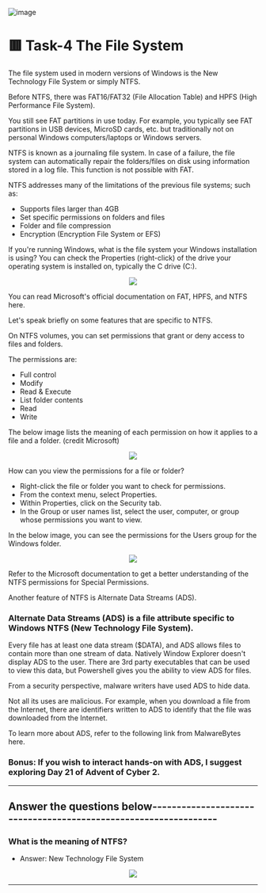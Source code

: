 ![image](https://user-images.githubusercontent.com/94435318/161913340-9792786d-7221-486a-93de-a3e203761565.png)

# 🟥 Task-4 The File System

The file system used in modern versions of Windows is the New Technology File System or simply NTFS.

Before NTFS, there was FAT16/FAT32 (File Allocation Table) and HPFS (High Performance File System). 

You still see FAT partitions in use today. For example, you typically see FAT partitions in USB devices, MicroSD cards, etc. but traditionally not on personal Windows computers/laptops or Windows servers.

NTFS is known as a journaling file system. In case of a failure, the file system can automatically repair the folders/files on disk using information stored in a log file. This function is not possible with FAT.   

NTFS addresses many of the limitations of the previous file systems; such as: 

- Supports files larger than 4GB
- Set specific permissions on folders and files
- Folder and file compression
- Encryption (Encryption File System or EFS)

If you're running Windows, what is the file system your Windows installation is using? You can check the Properties (right-click) of the drive your operating system is installed on, typically the C drive (C:\).

<p align="center">
  <img src="https://user-images.githubusercontent.com/94435318/161931210-69d1b8ec-7a96-4db3-88c8-4d8b1661f945.png">
</p>

You can read Microsoft's official documentation on FAT, HPFS, and NTFS here. 

Let's speak briefly on some features that are specific to NTFS. 

On NTFS volumes, you can set permissions that grant or deny access to files and folders.

The permissions are:

- Full control
- Modify
- Read & Execute
- List folder contents
- Read
- Write

The below image lists the meaning of each permission on how it applies to a file and a folder. (credit Microsoft)

<p align="center">
  <img src="https://user-images.githubusercontent.com/94435318/161931581-d62afb76-07e9-4913-ac9a-753e96ddc2cb.png">
</p>            

How can you view the permissions for a file or folder?

- Right-click the file or folder you want to check for permissions.
- From the context menu, select Properties.
- Within Properties, click on the Security tab.
- In the Group or user names list, select the user, computer, or group whose permissions you want to view.

In the below image, you can see the permissions for the Users group for the Windows folder. 

<p align="center">
  <img src="https://user-images.githubusercontent.com/94435318/161931822-87b42d6c-83b7-43ce-9973-ee4936ae0458.png">
</p>

Refer to the Microsoft documentation to get a better understanding of the NTFS permissions for Special Permissions.

Another feature of NTFS is Alternate Data Streams (ADS).

### Alternate Data Streams (ADS) is a file attribute specific to Windows NTFS (New Technology File System).

Every file has at least one data stream ($DATA), and ADS allows files to contain more than one stream of data. Natively Window Explorer doesn't display ADS to the user. There are 3rd party executables that can be used to view this data, but Powershell gives you the ability to view ADS for files.

From a security perspective, malware writers have used ADS to hide data.

Not all its uses are malicious. For example, when you download a file from the Internet, there are identifiers written to ADS to identify that the file was downloaded from the Internet.

To learn more about ADS, refer to the following link from MalwareBytes here. 

### Bonus: If you wish to interact hands-on with ADS, I suggest exploring Day 21 of Advent of Cyber 2.

----------------------------------------------------------------------------------------------

Answer the questions below----------------------------------------------------------------
--

### What is the meaning of NTFS?

- Answer: New Technology File System

<p align="center">
  <img src="https://user-images.githubusercontent.com/94435318/161932289-a1ce4ffc-1440-4447-afba-9e1e4c1b4913.png">
</p>  

----------------------------------------------------------------------------------------------
